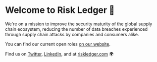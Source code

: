 # Welcome to Risk Ledger 👋

We're on a mission to improve the security maturity of the global supply chain ecosystem, reducing the number of data breaches experienced through supply chain attacks by companies and consumers alike.

You can find our current open roles [on our website](https://riskledger.com/careers).

Find us on [Twitter](https://twitter.com/riskledger), [LinkedIn](https://www.linkedin.com/company/risk-ledger), and at [riskledger.com](https://riskledger.com) 🌍 
